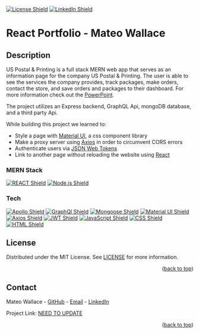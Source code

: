 <p id="readme-top"></p>

[![License Shield](https://img.shields.io/badge/License-MIT-success?style=for-the-badge)](./LICENSE) [![LinkedIn Shield](https://img.shields.io/badge/LinkedIn-555555?style=for-the-badge&logo=linkedin)](https://www.linkedin.com/in/mateo-wallace/)

# React Portfolio - Mateo Wallace

## Description

US Postal & Printing is a full stack MERN web app that serves as an information page for the company US Postal & Printing. The user is able to see the services the company provides, track packages, make orders, contact the store, and save orders and packages to their dashboard. For more information check out the [PowerPoint](https://docs.google.com/presentation/d/11zaugrKaa3uVzKBkMWfaP2I_4uUIggcZltKR_tsWFmo/edit?usp=sharing).

The project utilizes an Express backend, GraphQL Api, mongoDB database, and a third party Api.

While building this project we learned to:

- Style a page with [Material UI](https://mui.com/), a css component library
- Make a proxy server using [Axios](https://axios-http.com/) in order to circumvent CORS errors
- Authenticate users via [JSON Web Tokens](https://jwt.io/)
- Link to another page without reloading the website using [React](https://reactjs.org/)

### MERN Stack

[![REACT Shield](https://img.shields.io/badge/React-222222?&style=for-the-badge&logo=react)](https://reactjs.org/) [![Node.js Shield](https://img.shields.io/badge/Node.js-339933?&style=for-the-badge&logo=node.js&logoColor=white)](https://nodejs.org/en/)

### Tech

[![Apollo Shield](https://img.shields.io/badge/Apollo-311C87?&style=for-the-badge&logo=apollographql&logoColor=white)](https://www.apollographql.com/) [![GraphQl Shield](https://img.shields.io/badge/GraphQl-E10098?&style=for-the-badge&logo=graphql&logoColor=white)](https://graphql.org/) [![Mongoose Shield](https://img.shields.io/badge/Mongoose-AA2929?&style=for-the-badge&logo=matrix&logoColor=white)](https://mongoosejs.com/) [![Material UI Shield](https://img.shields.io/badge/Material_UI-007FFF?&style=for-the-badge&logo=mui&logoColor=white)](https://mui.com/) [![Axios Shield](https://img.shields.io/badge/Axios-5A29E4?&style=for-the-badge&logo=axios&logoColor=white)](https://axios-http.com/) [![JWT Shield](https://img.shields.io/badge/JSON_Web_Tokens-000000?&style=for-the-badge&logo=jsonwebtokens&logoColor=white)](https://jwt.io/) [![JavaScript Shield](https://img.shields.io/badge/JavaScript-F7DF1E?&style=for-the-badge&logo=javascript&logoColor=272727)](https://developer.mozilla.org/en-US/docs/Web/JavaScript) [![CSS Shield](https://img.shields.io/badge/CSS-1572B6?&style=for-the-badge&logo=css3&logoColor=white)](https://developer.mozilla.org/en-US/docs/Web/CSS) [![HTML Shield](https://img.shields.io/badge/HTML5-E34F26?&style=for-the-badge&logo=html5&logoColor=white)](https://developer.mozilla.org/en-US/docs/Glossary/HTML5)

<!-- LICENSE -->

## License

Distributed under the MIT License. See [LICENSE](./LICENSE) for more information.

<p align="right">(<a href="#readme-top">back to top</a>)</p>

<!-- CONTACT -->

## Contact

Mateo Wallace - [GitHub](https://github.com/Mateo-Wallace) - [Email](mailto:mateo.t.wallace@gmail.com) - [LinkedIn](https://www.linkedin.com/in/mateo-wallace/)

Project Link: [NEED TO UPDATE](https://github.com/Mateo-Wallace/MP2-Discord-DumBot-V2)

<p align="right">(<a href="#readme-top">back to top</a>)</p>
